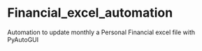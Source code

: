 # Financial_excel_automation
Automation to update monthly a Personal Financial excel file with PyAutoGUI
